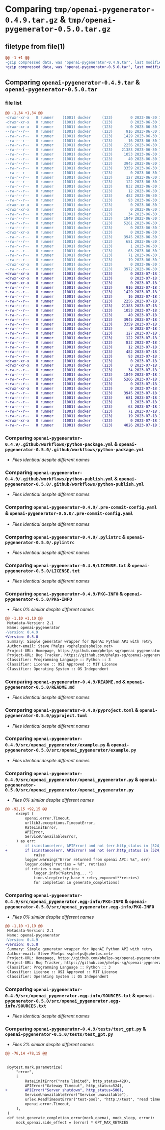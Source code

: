 # Comparing `tmp/openai-pygenerator-0.4.9.tar.gz` & `tmp/openai-pygenerator-0.5.0.tar.gz`

## filetype from file(1)

```diff
@@ -1 +1 @@
-gzip compressed data, was "openai-pygenerator-0.4.9.tar", last modified: Fri Jun 30 18:18:52 2023, max compression
+gzip compressed data, was "openai-pygenerator-0.5.0.tar", last modified: Tue Jul 18 19:45:59 2023, max compression
```

## Comparing `openai-pygenerator-0.4.9.tar` & `openai-pygenerator-0.5.0.tar`

### file list

```diff
@@ -1,34 +1,34 @@
-drwxr-xr-x   0 runner    (1001) docker     (123)        0 2023-06-30 18:18:52.690683 openai-pygenerator-0.4.9/
-drwxr-xr-x   0 runner    (1001) docker     (123)        0 2023-06-30 18:18:52.682683 openai-pygenerator-0.4.9/.github/
-drwxr-xr-x   0 runner    (1001) docker     (123)        0 2023-06-30 18:18:52.686683 openai-pygenerator-0.4.9/.github/workflows/
--rw-r--r--   0 runner    (1001) docker     (123)      916 2023-06-30 18:18:42.000000 openai-pygenerator-0.4.9/.github/workflows/python-package.yml
--rw-r--r--   0 runner    (1001) docker     (123)     1429 2023-06-30 18:18:42.000000 openai-pygenerator-0.4.9/.github/workflows/python-publish.yml
--rw-r--r--   0 runner    (1001) docker     (123)       16 2023-06-30 18:18:42.000000 openai-pygenerator-0.4.9/.gitignore
--rw-r--r--   0 runner    (1001) docker     (123)     2256 2023-06-30 18:18:42.000000 openai-pygenerator-0.4.9/.pre-commit-config.yaml
--rw-r--r--   0 runner    (1001) docker     (123)    21383 2023-06-30 18:18:42.000000 openai-pygenerator-0.4.9/.pylintrc
--rw-r--r--   0 runner    (1001) docker     (123)     1053 2023-06-30 18:18:42.000000 openai-pygenerator-0.4.9/LICENSE.txt
--rw-r--r--   0 runner    (1001) docker     (123)       40 2023-06-30 18:18:42.000000 openai-pygenerator-0.4.9/MANIFEST.in
--rw-r--r--   0 runner    (1001) docker     (123)     3945 2023-06-30 18:18:52.690683 openai-pygenerator-0.4.9/PKG-INFO
--rw-r--r--   0 runner    (1001) docker     (123)     3359 2023-06-30 18:18:42.000000 openai-pygenerator-0.4.9/README.md
--rw-r--r--   0 runner    (1001) docker     (123)        0 2023-06-30 18:18:42.000000 openai-pygenerator-0.4.9/conftest.py
--rw-r--r--   0 runner    (1001) docker     (123)      127 2023-06-30 18:18:42.000000 openai-pygenerator-0.4.9/mypy-tests.ini
--rw-r--r--   0 runner    (1001) docker     (123)      122 2023-06-30 18:18:42.000000 openai-pygenerator-0.4.9/mypy.ini
--rw-r--r--   0 runner    (1001) docker     (123)      832 2023-06-30 18:18:42.000000 openai-pygenerator-0.4.9/pyproject.toml
--rw-r--r--   0 runner    (1001) docker     (123)       12 2023-06-30 18:18:42.000000 openai-pygenerator-0.4.9/requirements.txt
--rw-r--r--   0 runner    (1001) docker     (123)      482 2023-06-30 18:18:52.690683 openai-pygenerator-0.4.9/setup.cfg
--rw-r--r--   0 runner    (1001) docker     (123)       93 2023-06-30 18:18:42.000000 openai-pygenerator-0.4.9/setup.py
-drwxr-xr-x   0 runner    (1001) docker     (123)        0 2023-06-30 18:18:52.682683 openai-pygenerator-0.4.9/src/
-drwxr-xr-x   0 runner    (1001) docker     (123)        0 2023-06-30 18:18:52.686683 openai-pygenerator-0.4.9/src/openai_pygenerator/
--rw-r--r--   0 runner    (1001) docker     (123)       34 2023-06-30 18:18:42.000000 openai-pygenerator-0.4.9/src/openai_pygenerator/__init__.py
--rw-r--r--   0 runner    (1001) docker     (123)     1849 2023-06-30 18:18:42.000000 openai-pygenerator-0.4.9/src/openai_pygenerator/example.py
--rw-r--r--   0 runner    (1001) docker     (123)     5261 2023-06-30 18:18:42.000000 openai-pygenerator-0.4.9/src/openai_pygenerator/openai_pygenerator.py
--rw-r--r--   0 runner    (1001) docker     (123)        0 2023-06-30 18:18:42.000000 openai-pygenerator-0.4.9/src/openai_pygenerator/py.typed
-drwxr-xr-x   0 runner    (1001) docker     (123)        0 2023-06-30 18:18:52.690683 openai-pygenerator-0.4.9/src/openai_pygenerator.egg-info/
--rw-r--r--   0 runner    (1001) docker     (123)     3945 2023-06-30 18:18:52.000000 openai-pygenerator-0.4.9/src/openai_pygenerator.egg-info/PKG-INFO
--rw-r--r--   0 runner    (1001) docker     (123)      681 2023-06-30 18:18:52.000000 openai-pygenerator-0.4.9/src/openai_pygenerator.egg-info/SOURCES.txt
--rw-r--r--   0 runner    (1001) docker     (123)        1 2023-06-30 18:18:52.000000 openai-pygenerator-0.4.9/src/openai_pygenerator.egg-info/dependency_links.txt
--rw-r--r--   0 runner    (1001) docker     (123)       63 2023-06-30 18:18:52.000000 openai-pygenerator-0.4.9/src/openai_pygenerator.egg-info/entry_points.txt
--rw-r--r--   0 runner    (1001) docker     (123)       71 2023-06-30 18:18:52.000000 openai-pygenerator-0.4.9/src/openai_pygenerator.egg-info/requires.txt
--rw-r--r--   0 runner    (1001) docker     (123)       19 2023-06-30 18:18:52.000000 openai-pygenerator-0.4.9/src/openai_pygenerator.egg-info/top_level.txt
-drwxr-xr-x   0 runner    (1001) docker     (123)        0 2023-06-30 18:18:52.690683 openai-pygenerator-0.4.9/tests/
--rw-r--r--   0 runner    (1001) docker     (123)     3972 2023-06-30 18:18:42.000000 openai-pygenerator-0.4.9/tests/test_gpt.py
+drwxr-xr-x   0 runner    (1001) docker     (123)        0 2023-07-18 19:45:59.377332 openai-pygenerator-0.5.0/
+drwxr-xr-x   0 runner    (1001) docker     (123)        0 2023-07-18 19:45:59.373331 openai-pygenerator-0.5.0/.github/
+drwxr-xr-x   0 runner    (1001) docker     (123)        0 2023-07-18 19:45:59.373331 openai-pygenerator-0.5.0/.github/workflows/
+-rw-r--r--   0 runner    (1001) docker     (123)      916 2023-07-18 19:45:49.000000 openai-pygenerator-0.5.0/.github/workflows/python-package.yml
+-rw-r--r--   0 runner    (1001) docker     (123)     1429 2023-07-18 19:45:49.000000 openai-pygenerator-0.5.0/.github/workflows/python-publish.yml
+-rw-r--r--   0 runner    (1001) docker     (123)       16 2023-07-18 19:45:49.000000 openai-pygenerator-0.5.0/.gitignore
+-rw-r--r--   0 runner    (1001) docker     (123)     2256 2023-07-18 19:45:49.000000 openai-pygenerator-0.5.0/.pre-commit-config.yaml
+-rw-r--r--   0 runner    (1001) docker     (123)    21383 2023-07-18 19:45:49.000000 openai-pygenerator-0.5.0/.pylintrc
+-rw-r--r--   0 runner    (1001) docker     (123)     1053 2023-07-18 19:45:49.000000 openai-pygenerator-0.5.0/LICENSE.txt
+-rw-r--r--   0 runner    (1001) docker     (123)       40 2023-07-18 19:45:49.000000 openai-pygenerator-0.5.0/MANIFEST.in
+-rw-r--r--   0 runner    (1001) docker     (123)     3945 2023-07-18 19:45:59.377332 openai-pygenerator-0.5.0/PKG-INFO
+-rw-r--r--   0 runner    (1001) docker     (123)     3359 2023-07-18 19:45:49.000000 openai-pygenerator-0.5.0/README.md
+-rw-r--r--   0 runner    (1001) docker     (123)        0 2023-07-18 19:45:49.000000 openai-pygenerator-0.5.0/conftest.py
+-rw-r--r--   0 runner    (1001) docker     (123)      127 2023-07-18 19:45:49.000000 openai-pygenerator-0.5.0/mypy-tests.ini
+-rw-r--r--   0 runner    (1001) docker     (123)      122 2023-07-18 19:45:49.000000 openai-pygenerator-0.5.0/mypy.ini
+-rw-r--r--   0 runner    (1001) docker     (123)      832 2023-07-18 19:45:49.000000 openai-pygenerator-0.5.0/pyproject.toml
+-rw-r--r--   0 runner    (1001) docker     (123)       12 2023-07-18 19:45:49.000000 openai-pygenerator-0.5.0/requirements.txt
+-rw-r--r--   0 runner    (1001) docker     (123)      482 2023-07-18 19:45:59.377332 openai-pygenerator-0.5.0/setup.cfg
+-rw-r--r--   0 runner    (1001) docker     (123)       93 2023-07-18 19:45:49.000000 openai-pygenerator-0.5.0/setup.py
+drwxr-xr-x   0 runner    (1001) docker     (123)        0 2023-07-18 19:45:59.373331 openai-pygenerator-0.5.0/src/
+drwxr-xr-x   0 runner    (1001) docker     (123)        0 2023-07-18 19:45:59.373331 openai-pygenerator-0.5.0/src/openai_pygenerator/
+-rw-r--r--   0 runner    (1001) docker     (123)       34 2023-07-18 19:45:49.000000 openai-pygenerator-0.5.0/src/openai_pygenerator/__init__.py
+-rw-r--r--   0 runner    (1001) docker     (123)     1849 2023-07-18 19:45:49.000000 openai-pygenerator-0.5.0/src/openai_pygenerator/example.py
+-rw-r--r--   0 runner    (1001) docker     (123)     5266 2023-07-18 19:45:49.000000 openai-pygenerator-0.5.0/src/openai_pygenerator/openai_pygenerator.py
+-rw-r--r--   0 runner    (1001) docker     (123)        0 2023-07-18 19:45:49.000000 openai-pygenerator-0.5.0/src/openai_pygenerator/py.typed
+drwxr-xr-x   0 runner    (1001) docker     (123)        0 2023-07-18 19:45:59.377332 openai-pygenerator-0.5.0/src/openai_pygenerator.egg-info/
+-rw-r--r--   0 runner    (1001) docker     (123)     3945 2023-07-18 19:45:59.000000 openai-pygenerator-0.5.0/src/openai_pygenerator.egg-info/PKG-INFO
+-rw-r--r--   0 runner    (1001) docker     (123)      681 2023-07-18 19:45:59.000000 openai-pygenerator-0.5.0/src/openai_pygenerator.egg-info/SOURCES.txt
+-rw-r--r--   0 runner    (1001) docker     (123)        1 2023-07-18 19:45:59.000000 openai-pygenerator-0.5.0/src/openai_pygenerator.egg-info/dependency_links.txt
+-rw-r--r--   0 runner    (1001) docker     (123)       63 2023-07-18 19:45:59.000000 openai-pygenerator-0.5.0/src/openai_pygenerator.egg-info/entry_points.txt
+-rw-r--r--   0 runner    (1001) docker     (123)       71 2023-07-18 19:45:59.000000 openai-pygenerator-0.5.0/src/openai_pygenerator.egg-info/requires.txt
+-rw-r--r--   0 runner    (1001) docker     (123)       19 2023-07-18 19:45:59.000000 openai-pygenerator-0.5.0/src/openai_pygenerator.egg-info/top_level.txt
+drwxr-xr-x   0 runner    (1001) docker     (123)        0 2023-07-18 19:45:59.377332 openai-pygenerator-0.5.0/tests/
+-rw-r--r--   0 runner    (1001) docker     (123)     4026 2023-07-18 19:45:49.000000 openai-pygenerator-0.5.0/tests/test_gpt.py
```

### Comparing `openai-pygenerator-0.4.9/.github/workflows/python-package.yml` & `openai-pygenerator-0.5.0/.github/workflows/python-package.yml`

 * *Files identical despite different names*

### Comparing `openai-pygenerator-0.4.9/.github/workflows/python-publish.yml` & `openai-pygenerator-0.5.0/.github/workflows/python-publish.yml`

 * *Files identical despite different names*

### Comparing `openai-pygenerator-0.4.9/.pre-commit-config.yaml` & `openai-pygenerator-0.5.0/.pre-commit-config.yaml`

 * *Files identical despite different names*

### Comparing `openai-pygenerator-0.4.9/.pylintrc` & `openai-pygenerator-0.5.0/.pylintrc`

 * *Files identical despite different names*

### Comparing `openai-pygenerator-0.4.9/LICENSE.txt` & `openai-pygenerator-0.5.0/LICENSE.txt`

 * *Files identical despite different names*

### Comparing `openai-pygenerator-0.4.9/PKG-INFO` & `openai-pygenerator-0.5.0/PKG-INFO`

 * *Files 0% similar despite different names*

```diff
@@ -1,10 +1,10 @@
 Metadata-Version: 2.1
 Name: openai-pygenerator
-Version: 0.4.9
+Version: 0.5.0
 Summary: Simple generator wrapper for OpenAI Python API with retry
 Author-email: Steve Phelps <sphelps@sphelps.net>
 Project-URL: Homepage, https://github.com/phelps-sg/openai-pygenerator
 Project-URL: Bug Tracker, https://github.com/phelps-sg/openai-pygenerator/issues
 Classifier: Programming Language :: Python :: 3
 Classifier: License :: OSI Approved :: MIT License
 Classifier: Operating System :: OS Independent
```

### Comparing `openai-pygenerator-0.4.9/README.md` & `openai-pygenerator-0.5.0/README.md`

 * *Files identical despite different names*

### Comparing `openai-pygenerator-0.4.9/pyproject.toml` & `openai-pygenerator-0.5.0/pyproject.toml`

 * *Files identical despite different names*

### Comparing `openai-pygenerator-0.4.9/src/openai_pygenerator/example.py` & `openai-pygenerator-0.5.0/src/openai_pygenerator/example.py`

 * *Files identical despite different names*

### Comparing `openai-pygenerator-0.4.9/src/openai_pygenerator/openai_pygenerator.py` & `openai-pygenerator-0.5.0/src/openai_pygenerator/openai_pygenerator.py`

 * *Files 0% similar despite different names*

```diff
@@ -92,15 +92,15 @@
     except (
         openai.error.Timeout,
         urllib3.exceptions.TimeoutError,
         RateLimitError,
         APIError,
         ServiceUnavailableError,
     ) as err:
-        if isinstance(err, APIError) and not (err.http_status in [524, 502]):
+        if isinstance(err, APIError) and not (err.http_status in [524, 502, 500]):
             raise
         logger.warning("Error returned from openai API: %s", err)
         logger.debug("retries = %d", retries)
         if retries < max_retries:
             logger.info("Retrying... ")
             time.sleep(retry_base + retry_exponent**retries)
             for completion in generate_completions(
```

### Comparing `openai-pygenerator-0.4.9/src/openai_pygenerator.egg-info/PKG-INFO` & `openai-pygenerator-0.5.0/src/openai_pygenerator.egg-info/PKG-INFO`

 * *Files 0% similar despite different names*

```diff
@@ -1,10 +1,10 @@
 Metadata-Version: 2.1
 Name: openai-pygenerator
-Version: 0.4.9
+Version: 0.5.0
 Summary: Simple generator wrapper for OpenAI Python API with retry
 Author-email: Steve Phelps <sphelps@sphelps.net>
 Project-URL: Homepage, https://github.com/phelps-sg/openai-pygenerator
 Project-URL: Bug Tracker, https://github.com/phelps-sg/openai-pygenerator/issues
 Classifier: Programming Language :: Python :: 3
 Classifier: License :: OSI Approved :: MIT License
 Classifier: Operating System :: OS Independent
```

### Comparing `openai-pygenerator-0.4.9/src/openai_pygenerator.egg-info/SOURCES.txt` & `openai-pygenerator-0.5.0/src/openai_pygenerator.egg-info/SOURCES.txt`

 * *Files identical despite different names*

### Comparing `openai-pygenerator-0.4.9/tests/test_gpt.py` & `openai-pygenerator-0.5.0/tests/test_gpt.py`

 * *Files 2% similar despite different names*

```diff
@@ -78,14 +78,15 @@
 
 
 @pytest.mark.parametrize(
     "error",
     [
         RateLimitError("rate limited", http_status=429),
         APIError("Gateway Timeout", http_status=524),
+        APIError("Server shutdown", http_status=500),
         ServiceUnavailableError("Service unavailable"),
         urlex.ReadTimeoutError("test-pool", "http://test", "read timeout"),
         openai.error.Timeout,
     ],
 )
 def test_generate_completion_error(mock_openai, mock_sleep, error):
     mock_openai.side_effect = [error] * GPT_MAX_RETRIES
```

